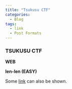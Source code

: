 ```yaml
---
title: "Tsukusu CTF"
categories:
  - Blog
tags:
  - link
  - Post Formats
---
```


### TSUKUSU CTF

**WEB**

**len-len (EASY)**

<!-- This theme supports **link posts**, made famous by John Gruber. To use, just add `link: http://url-you-want-linked` to the post's YAML front matter and you're done. -->

<!-- > And this is how a quote looks. -->

Some [link](#) can also be shown.